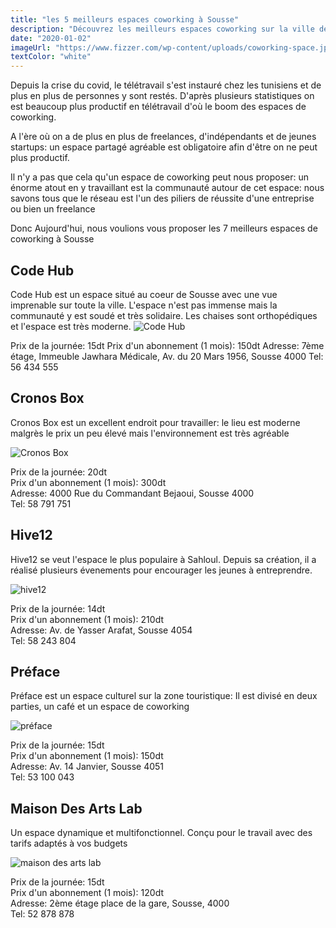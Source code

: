 ```yaml
---
title: "les 5 meilleurs espaces coworking à Sousse"
description: "Découvrez les meilleurs espaces coworking sur la ville de Sousse et ainsi trouvez votre bonheur"
date: "2020-01-02"
imageUrl: "https://www.fizzer.com/wp-content/uploads/coworking-space.jpg"
textColor: "white"
---
```


Depuis la crise du covid, le télétravail s'est instauré chez les tunisiens et de plus en plus de personnes y sont restés. D'après plusieurs statistiques on est beaucoup plus productif en télétravail d'où le boom des espaces de coworking.  

A l'ère où on a de plus en plus de freelances, d'indépendants et de jeunes startups: un espace partagé agréable est obligatoire afin d'être on ne peut plus productif.

Il n'y a pas que cela qu'un espace de coworking peut nous proposer: un énorme atout en y travaillant est la communauté autour de cet espace: nous savons tous que le réseau est l'un des piliers de réussite d'une entreprise ou bien un freelance 

Donc Aujourd'hui, nous voulions vous proposer les 7 meilleurs espaces de coworking à Sousse

## Code Hub

Code Hub est un espace situé au coeur de Sousse avec une vue imprenable sur toute la ville. L'espace n'est pas immense mais la communauté y est soudé et très solidaire. Les chaises sont orthopédiques et l'espace est très moderne.
![Code Hub](https://www.coworkbooking.com/images/1600!0/kapacita/18662/img_0481-2.jpg)

<p class="test">
Prix de la journée: 15dt  
Prix d'un abonnement (1 mois): 150dt  
Adresse: 7ème étage, Immeuble Jawhara Médicale, Av. du 20 Mars 1956, Sousse 4000  
Tel: 56 434 555
</p>

## Cronos Box

Cronos Box est un excellent endroit pour travailler: le lieu est moderne malgrès le prix un peu élevé mais l'environnement est très agréable

![Cronos Box](https://cronos-box.com/images/slider/slider3.jpg)

Prix de la journée: 20dt  
Prix d'un abonnement (1 mois): 300dt  
Adresse: 4000 Rue du Commandant Bejaoui, Sousse 4000  
Tel: 58 791 751

## Hive12

Hive12 se veut l'espace le plus populaire à Sahloul. Depuis sa création, il a réalisé plusieurs évenements pour encourager les jeunes à entreprendre.

![hive12](https://www.coworkbooking.com/images/1600!0/kapacita/5142/27329684_1783483701701849_55725931_o.jpg)

Prix de la journée: 14dt  
Prix d'un abonnement (1 mois): 210dt  
Adresse: Av. de Yasser Arafat, Sousse 4054  
Tel: 58 243 804

## Préface

Préface est un espace culturel sur la zone touristique: Il est divisé en deux parties, un café et un espace de coworking

![préface](http://kapitalis.com/tunisie/wp-content/uploads/2020/09/Preface-Sousse.jpg)

Prix de la journée: 15dt  
Prix d'un abonnement (1 mois): 150dt  
Adresse: Av. 14 Janvier, Sousse 4051  
Tel: 53 100 043

## Maison Des Arts Lab
Un espace dynamique et multifonctionnel. Conçu pour le travail avec des tarifs adaptés à vos budgets

![maison des arts lab](https://scontent.ftun16-1.fna.fbcdn.net/v/t1.6435-9/p960x960/132714094_3754324101300709_1731489133435617453_n.jpg?_nc_cat=108&ccb=1-5&_nc_sid=730e14&_nc_ohc=ofdm_rgNUW0AX8qGogO&_nc_oc=AQk47Q-TOaPrD54PAkHmgF98EEZIEc3KM21nupcv76DGtGDZGanXmoJQYvx5dI_okbY&_nc_ht=scontent.ftun16-1.fna&oh=00_AT9b4K8FKcmNQvgO9XjMFVGzxjMbTP0oVckZ5fov4Vi_xQ&oe=622D29FA)

Prix de la journée: 15dt  
Prix d'un abonnement (1 mois): 120dt  
Adresse: 2ème étage place de la gare, Sousse, 4000  
Tel: 52 878 878